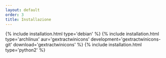 ```yaml
---
layout: default
order: 3
title: Installazione
---
```

{% include installation.html type='debian' %}
{% include installation.html type='archlinux' aur='gextractwinicons' development='gextractwinicons-git' download='gextractwinicons' %}
{% include installation.html type='python2' %}
